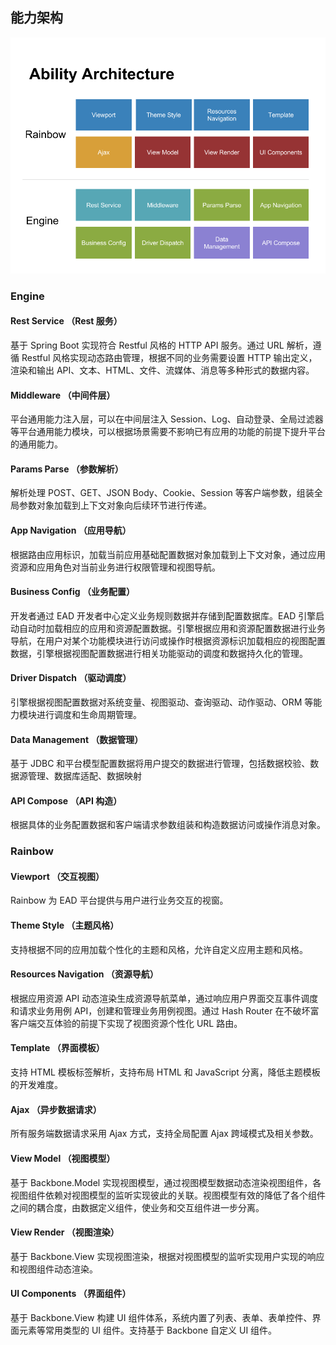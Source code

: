 ## 能力架构

![能力架构](..\images\ability.png)

### Engine

#### Rest Service （Rest 服务）
基于 Spring Boot 实现符合 Restful 风格的 HTTP API 服务。通过 URL 解析，遵循 Restful 风格实现动态路由管理，根据不同的业务需要设置 HTTP 输出定义，渲染和输出 API、文本、HTML、文件、流媒体、消息等多种形式的数据内容。

#### Middleware （中间件层）
平台通用能力注入层，可以在中间层注入 Session、Log、自动登录、全局过滤器等平台通用能力模块，可以根据场景需要不影响已有应用的功能的前提下提升平台的通用能力。

#### Params Parse （参数解析）
解析处理 POST、GET、JSON Body、Cookie、Session 等客户端参数，组装全局参数对象加载到上下文对象向后续环节进行传递。

#### App Navigation （应用导航）
根据路由应用标识，加载当前应用基础配置数据对象加载到上下文对象，通过应用资源和应用角色对当前业务进行权限管理和视图导航。

#### Business Config （业务配置）
开发者通过 EAD 开发者中心定义业务规则数据并存储到配置数据库。EAD 引擎启动自动时加载相应的应用和资源配置数据。引擎根据应用和资源配置数据进行业务导航，在用户对某个功能模块进行访问或操作时根据资源标识加载相应的视图配置数据，引擎根据视图配置数据进行相关功能驱动的调度和数据持久化的管理。


#### Driver Dispatch （驱动调度）
引擎根据视图配置数据对系统变量、视图驱动、查询驱动、动作驱动、ORM 等能力模块进行调度和生命周期管理。

#### Data Management （数据管理）
基于 JDBC 和平台模型配置数据将用户提交的数据进行管理，包括数据校验、数据源管理、数据库适配、数据映射

#### API Compose （API 构造）
根据具体的业务配置数据和客户端请求参数组装和构造数据访问或操作消息对象。

### Rainbow

#### Viewport （交互视图）
Rainbow 为 EAD 平台提供与用户进行业务交互的视窗。

#### Theme Style （主题风格）
支持根据不同的应用加载个性化的主题和风格，允许自定义应用主题和风格。

#### Resources Navigation （资源导航）
根据应用资源 API 动态渲染生成资源导航菜单，通过响应用户界面交互事件调度和请求业务用例 API，创建和管理业务用例视图。通过 Hash Router 在不破坏富客户端交互体验的前提下实现了视图资源个性化 URL 路由。 

#### Template （界面模板）
支持 HTML 模板标签解析，支持布局 HTML 和 JavaScript 分离，降低主题模板的开发难度。

#### Ajax （异步数据请求）
所有服务端数据请求采用 Ajax 方式，支持全局配置 Ajax 跨域模式及相关参数。

#### View Model （视图模型）
基于 Backbone.Model 实现视图模型，通过视图模型数据动态渲染视图组件，各视图组件依赖对视图模型的监听实现彼此的关联。视图模型有效的降低了各个组件之间的耦合度，由数据定义组件，使业务和交互组件进一步分离。

#### View Render （视图渲染）
基于 Backbone.View 实现视图渲染，根据对视图模型的监听实现用户实现的响应和视图组件动态渲染。

#### UI Components （界面组件）
基于 Backbone.View 构建 UI 组件体系，系统内置了列表、表单、表单控件、界面元素等常用类型的 UI 组件。支持基于 Backbone 自定义 UI 组件。
